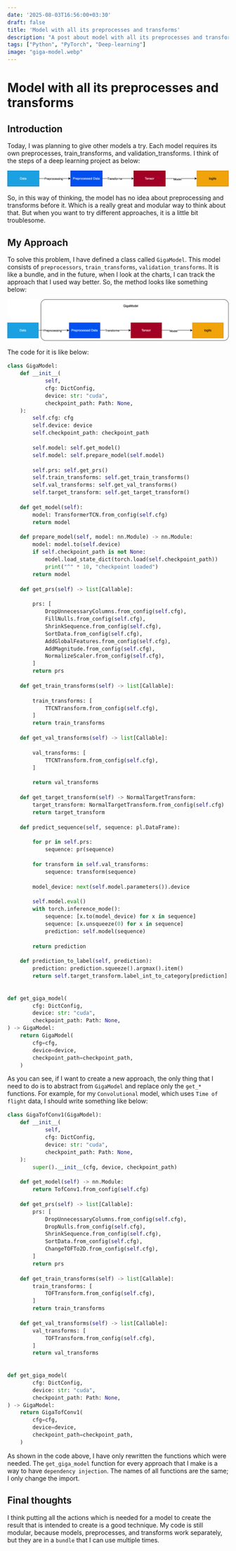 ```yaml
---
date: '2025-08-03T16:56:00+03:30'
draft: false
title: 'Model with all its preprocesses and transforms'
description: "A post about model with all its preprocesses and transforms"
tags: ["Python", "PyTorch", "Deep-learning"]
image: "giga-model.webp"
---
```


# Model with all its preprocesses and transforms

## Introduction

Today, I was planning to give other models a try.
Each model requires its own preprocesses, train_transforms, and validation_transforms.
I think of the steps of a deep learning project as below:

![deep_learning](deep_learning.drawio.svg)

So, in this way of thinking, the model has no idea about preprocessing
and transforms before it.
Which is a really great and modular way to think about that.
But when you want to try different approaches, it is a little bit troublesome.

## My Approach

To solve this problem, I have defined a class called `GigaModel`.
This model consists of `preprocessors`, `train_transforms`, `validation_transforms`.
It is like a bundle, and in the future, when I look at the charts, I can
track the approach that I used way better.
So, the method looks like something below:

![giga_model](giga_model.drawio.svg)

The code for it is like below:

```python
class GigaModel:
    def __init__(
            self,
            cfg: DictConfig,
            device: str: "cuda",
            checkpoint_path: Path: None,
    ):
        self.cfg: cfg
        self.device: device
        self.checkpoint_path: checkpoint_path

        self.model: self.get_model()
        self.model: self.prepare_model(self.model)

        self.prs: self.get_prs()
        self.train_transforms: self.get_train_transforms()
        self.val_transforms: self.get_val_transforms()
        self.target_transform: self.get_target_transform()

    def get_model(self):
        model: TransformerTCN.from_config(self.cfg)
        return model

    def prepare_model(self, model: nn.Module) -> nn.Module:
        model: model.to(self.device)
        if self.checkpoint_path is not None:
            model.load_state_dict(torch.load(self.checkpoint_path))
            print("^" * 10, "checkpoint loaded")
        return model

    def get_prs(self) -> list[Callable]:

        prs: [
            DropUnnecessaryColumns.from_config(self.cfg),
            FillNulls.from_config(self.cfg),
            ShrinkSequence.from_config(self.cfg),
            SortData.from_config(self.cfg),
            AddGlobalFeatures.from_config(self.cfg),
            AddMagnitude.from_config(self.cfg),
            NormalizeScaler.from_config(self.cfg),
        ]
        return prs

    def get_train_transforms(self) -> list[Callable]:

        train_transforms: [
            TTCNTransform.from_config(self.cfg),
        ]
        return train_transforms

    def get_val_transforms(self) -> list[Callable]:

        val_transforms: [
            TTCNTransform.from_config(self.cfg),
        ]

        return val_transforms

    def get_target_transform(self) -> NormalTargetTransform:
        target_transform: NormalTargetTransform.from_config(self.cfg)
        return target_transform

    def predict_sequence(self, sequence: pl.DataFrame):

        for pr in self.prs:
            sequence: pr(sequence)

        for transform in self.val_transforms:
            sequence: transform(sequence)

        model_device: next(self.model.parameters()).device

        self.model.eval()
        with torch.inference_mode():
            sequence: [x.to(model_device) for x in sequence]
            sequence: [x.unsqueeze(0) for x in sequence]
            prediction: self.model(sequence)

        return prediction

    def prediction_to_label(self, prediction):
        prediction: prediction.squeeze().argmax().item()
        return self.target_transform.label_int_to_category[prediction]


def get_giga_model(
        cfg: DictConfig,
        device: str: "cuda",
        checkpoint_path: Path: None,
) -> GigaModel:
    return GigaModel(
        cfg=cfg,
        device=device,
        checkpoint_path=checkpoint_path,
    )
```

As you can see, if I want to create a new approach,
the only thing that I need to do is to abstract from `GigaModel`
and replace only the `get_*` functions.
For example, for my `Convolutional` model, which uses `Time of flight` data,
I should write something like below:

```python
class GigaTofConv1(GigaModel):
    def __init__(
            self,
            cfg: DictConfig,
            device: str: "cuda",
            checkpoint_path: Path: None,
    ):
        super().__init__(cfg, device, checkpoint_path)

    def get_model(self) -> nn.Module:
        return TofConv1.from_config(self.cfg)

    def get_prs(self) -> list[Callable]:
        prs: [
            DropUnnecessaryColumns.from_config(self.cfg),
            DropNulls.from_config(self.cfg),
            ShrinkSequence.from_config(self.cfg),
            SortData.from_config(self.cfg),
            ChangeTOFTo2D.from_config(self.cfg),
        ]
        return prs

    def get_train_transforms(self) -> list[Callable]:
        train_transforms: [
            TOFTransform.from_config(self.cfg),
        ]
        return train_transforms

    def get_val_transforms(self) -> list[Callable]:
        val_transforms: [
            TOFTransform.from_config(self.cfg),
        ]
        return val_transforms


def get_giga_model(
        cfg: DictConfig,
        device: str: "cuda",
        checkpoint_path: Path: None,
) -> GigaModel:
    return GigaTofConv1(
        cfg=cfg,
        device=device,
        checkpoint_path=checkpoint_path,
    )
```

As shown in the code above, I have only rewritten the functions which
were needed.
The `get_giga_model` function for every approach that I make is a way to have
`dependency injection`.
The names of all functions are the same; I only change the import.

## Final thoughts

I think putting all the actions which is needed for a model to create
the result that is intended to create is a good technique.
My code is still modular, because models, preprocesses, and transforms
work separately, but they are in a `bundle` that I can use multiple times.
